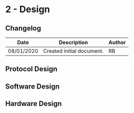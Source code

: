 # 2 - Design
  
## Changelog
|Date|Description|Author|
|--|--|--|
|08/01/2020|Created initial document.|RB|

## Protocol Design
## Software Design
## Hardware Design
